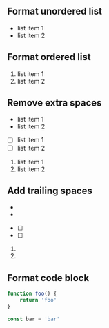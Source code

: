 ## Format unordered list

- list item 1
- list item 2

## Format ordered list

1. list item 1
2. list item 2

## Remove extra spaces

- list item 1
- list item 2

- [ ] list item 1
- [ ] list item 2

1.  list item 1
2.  list item 2

## Add trailing spaces

- 
- 

- [ ] 
- [ ] 

1. 
2. 

## Format code block

```javascript
function foo() {
    return 'foo'
}

const bar = 'bar'
```
